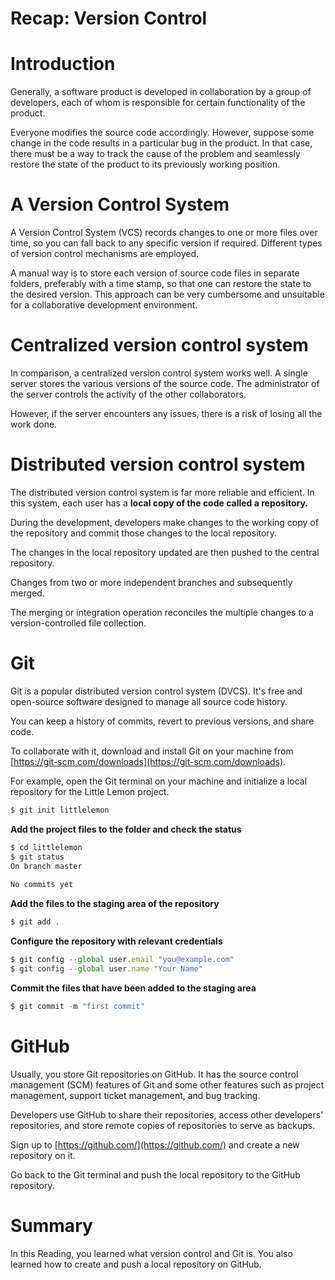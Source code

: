 # Recap: Version Control

# Introduction

Generally, a software product is developed in collaboration by a group of developers, each of whom is responsible for certain functionality of the product.

Everyone modifies the source code accordingly. However, suppose some change in the code results in a particular bug in the product. In that case, there must be a way to track the cause of the problem and seamlessly restore the state of the product to its previously working position.

# ****A Version Control System****

A Version Control System (VCS) records changes to one or more files over time, so you can fall back to any specific version if required. Different types of version control mechanisms are employed.

A manual way is to store each version of source code files in separate folders, preferably with a time stamp, so that one can restore the state to the desired version. This approach can be very cumbersome and unsuitable for a collaborative development environment.

# ****Centralized version control system****

In comparison, a centralized version control system works well. A single server stores the various versions of the source code. The administrator of the server controls the activity of the other collaborators.

However, if the server encounters any issues, there is a risk of losing all the work done.

# Distributed version control system

The distributed version control system is far more reliable and efficient. In this system, each user has a **local copy of the code called a repository.**

During the development, developers make changes to the working copy of the repository and commit those changes to the local repository.

The changes in the local repository updated are then pushed to the central repository.

Changes from two or more independent branches and subsequently merged.

The merging or integration operation reconciles the multiple changes to a version-controlled file collection.

# ****Git****

Git is a popular distributed version control system (DVCS). It's free and open-source software designed to manage all source code history.

You can keep a history of commits, revert to previous versions, and share code.

To collaborate with it, download and install Git on your machine from [https://git-scm.com/downloads](https://git-scm.com/downloads).

For example, open the Git terminal on your machine and initialize a local repository for the Little Lemon project.

```jsx
$ git init littlelemon
```

**Add the project files to the folder and check the status**

```jsx
$ cd littlelemon
$ git status
On branch master
 
No commits yet
```

**Add the files to the staging area of the repository**

```jsx
$ git add .
```

**Configure the repository with relevant credentials**

```jsx
$ git config --global user.email "you@example.com"
$ git config --global user.name "Your Name"
```

**Commit the files that have been added to the staging area**

```jsx
$ git commit -m "first commit"
```

# ****GitHub****

Usually, you store Git repositories on GitHub. It has the source control management (SCM) features of Git and some other features such as project management, support ticket management, and bug tracking.

Developers use GitHub to share their repositories, access other developers' repositories, and store remote copies of repositories to serve as backups.

Sign up to [https://github.com/](https://github.com/) and create a new repository on it.

Go back to the Git terminal and push the local repository to the GitHub repository.

# Summary

In this Reading, you learned what version control and Git is. You also learned how to create and push a local repository on GitHub.